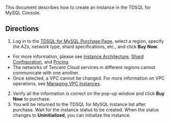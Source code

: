 This document describes how to create an instance in the TDSQL for MySQL Console.

## Directions
1. Log in to the [TDSQL for MySQL Purchase Page](https://console.cloud.tencent.com/dcdb/buy), select a region, specify the AZs, network type, shard specifications, etc., and click **Buy Now**.
 - For more information, please see [Instance Architecture](https://intl.cloud.tencent.com/document/product/1042/33319), [Shard Configuration](https://intl.cloud.tencent.com/document/product/1042/33354), and [Pricing](https://intl.cloud.tencent.com/document/product/1042/35777).
 - The networks of Tencent Cloud services in different regions cannot communicate with one another.
 - Once selected, a VPC cannot be changed. For more information on VPC operations, see [Managing VPC Instances](https://intl.cloud.tencent.com/document/product/215/31805).
2. Verify all the information is correct on the pop-up window and click **Buy Now** to purchase.
3. You will be returned to the TDSQL for MySQL instance list after purchase. Wait for the instance status to be created. When the status changes to **Uninitialized**, you can initialize the instance.

